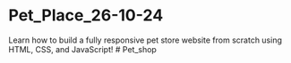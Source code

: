 # Pet_Place_26-10-24
Learn how to build a fully responsive pet store website from scratch using HTML, CSS, and JavaScript!
#   P e t _ s h o p  
 